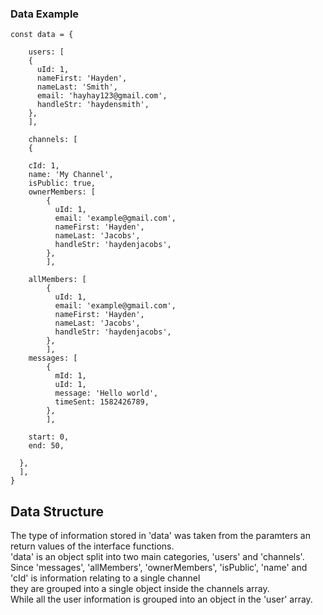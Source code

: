 

### **Data Example**

```
const data = {
   
    users: [
    {
      uId: 1,
      nameFirst: 'Hayden',
      nameLast: 'Smith',
      email: 'hayhay123@gmail.com',
      handleStr: 'haydensmith',
    },
    ],

    channels: [
    {

    cId: 1,
    name: 'My Channel',
    isPublic: true,
    ownerMembers: [
        {
          uId: 1,
          email: 'example@gmail.com',
          nameFirst: 'Hayden',
          nameLast: 'Jacobs',
          handleStr: 'haydenjacobs',
        },
        ],
        
    allMembers: [
        {
          uId: 1,
          email: 'example@gmail.com',
          nameFirst: 'Hayden',
          nameLast: 'Jacobs',
          handleStr: 'haydenjacobs',
        },
        ],
    messages: [
        {
          mId: 1,
          uId: 1,
          message: 'Hello world',
          timeSent: 1582426789,
        },
        ],

    start: 0,
    end: 50,

  },
  ],
}
```


## **Data Structure**
The type of information stored in 'data' was taken from the paramters an return values of the interface functions.\
'data' is an object split into two main categories, 'users' and 'channels'.\
Since 'messages', 'allMembers', 'ownerMembers', 'isPublic', 'name' and 'cId' is information relating to a single channel\
they are grouped into a single object inside the channels array.\
While all the user information is grouped into an object in the 'user' array.

